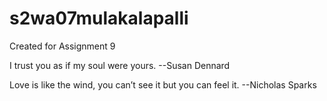 # s2wa07mulakalapalli
Created for Assignment 9 

I trust you as if my soul were yours. --Susan Dennard

Love is like the wind, you can’t see it but you can feel it. --Nicholas Sparks
